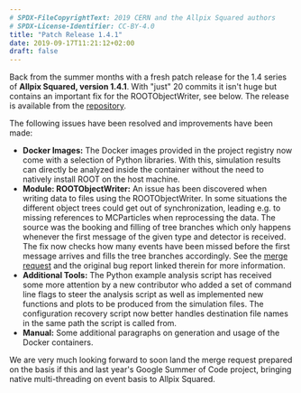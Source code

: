 ```yaml
---
# SPDX-FileCopyrightText: 2019 CERN and the Allpix Squared authors
# SPDX-License-Identifier: CC-BY-4.0
title: "Patch Release 1.4.1"
date: 2019-09-17T11:21:12+02:00
draft: false
---
```


Back from the summer months with a fresh patch release for the 1.4 series of **Allpix Squared, version 1.4.1**.
With "just" 20 commits it isn't huge but contains an important fix for the ROOTObjectWriter, see below.
The release is available from the [repository](https://gitlab.cern.ch/allpix-squared/allpix-squared/).

The following issues have been resolved and improvements have been made:
<!--more-->

* **Docker Images:** The Docker images provided in the project registry now come with a selection of Python libraries. With this, simulation results can directly be analyzed inside the container without the need to natively install ROOT on the host machine.
* **Module: ROOTObjectWriter:** An issue has been discovered when writing data to files using the ROOTObjectWriter. In some situations the different object trees could get out of synchronization, leading e.g. to missing references to MCParticles when reprocessing the data. The source was the booking and filling of tree branches which only happens whenever the first message of the given type and detector is received. The fix now checks how many events have been missed before the first message arrives and fills the tree branches accordingly. See the [merge request](https://gitlab.cern.ch/allpix-squared/allpix-squared/merge_requests/232) and the original bug report linked therein for more information.
* **Additional Tools:** The Python example analysis script has received some more attention by a new contributor who added a set of command line flags to steer the analysis script as well as implemented new functions and plots to be produced from the simulation files. The configuration recovery script now better handles destination file names in the same path the script is called from.
* **Manual:** Some additional paragraphs on generation and usage of the Docker containers.

We are very much looking forward to soon land the merge request prepared on the basis if this and last year's Google Summer of Code project, bringing native multi-threading on event basis to Allpix Squared.
